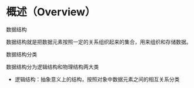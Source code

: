 # 概述（Overview）



数据结构

数据结构就是把数据元素按照一定的关系组织起来的集合，用来组织和存储数据。



数据结构分类

数据结构分为逻辑结构和物理结构两大类

- 逻辑结构：抽象意义上的结构，按照对象中数据元素之间的相互关系分类

